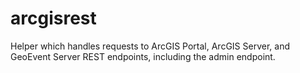 # arcgisrest
Helper which handles requests to ArcGIS Portal, ArcGIS Server, and GeoEvent Server REST endpoints, including the admin endpoint.
